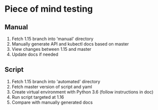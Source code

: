 # Piece of mind testing

## Manual

1. Fetch 1.15 branch into 'manual' directory
1. Manually generate API and kubectl docs based on master
1. View changes between 1.15 and master
1. Update docs if needed

## Script

1. Fetch 1.15 branch into 'automated' directory
1. Fetch master version of script and yaml
1. Create virtual environment with Python 3.6 (follow instructions in doc)
1. Run script targeted at 1.16
1. Compare with manually generated docs
